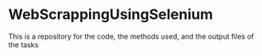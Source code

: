 # WebScrappingUsingSelenium
This is a repository for the code, the methods used, and the output files of the tasks
